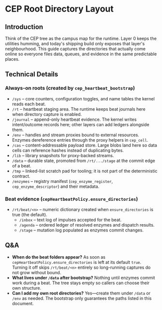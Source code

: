 # CEP Root Directory Layout

## Introduction
Think of the CEP tree as the campus map for the runtime. Layer 0 keeps the utilities humming, and today's shipping build only exposes that layer's neighbourhood. This guide captures the directories that actually come online so everyone files data, queues, and evidence in the same predictable places.

## Technical Details
### Always-on roots (created by `cep_heartbeat_bootstrap`)
- `/sys` – core counters, configuration toggles, and name tables the kernel reads each beat.
- `/rt` – heartbeat staging area. The runtime keeps beat journals here when directory capture is enabled.
- `/journal` – append-only heartbeat evidence. The kernel writes intent/outcome records here; other layers can add ledgers alongside them.
- `/env` – handles and stream proxies bound to external resources. Enzymes dereference entries through the proxy helpers in `cep_cell`.
- `/cas` – content-addressable payload store. Large blobs land here so data cells can reference hashes instead of duplicating bytes.
- `/lib` – library snapshots for proxy-backed streams.
- `/data` – durable state, promoted from `/rt/.../stage` at the commit edge of a beat.
- `/tmp` – linked-list scratch pad for tooling; it is not part of the deterministic contract.
- `/enzymes` – registry manifest (`cep_enzyme_register`, `cep_enzyme_descriptor`) and their metadata.

### Beat evidence (`cepHeartbeatPolicy.ensure_directories`)
- `/rt/beat/<n>` – numeric dictionary created when `ensure_directories` is true (the default).
  - `/inbox` – text log of impulses accepted for the beat.
  - `/agenda` – ordered ledger of resolved enzymes and dispatch results.
  - `/stage` – mutation log populated as enzymes commit changes.

## Q&A
- **When do the beat folders appear?** As soon as `cepHeartbeatPolicy.ensure_directories` is left at its default `true`. Turning it off skips `/rt/beat/<n>` entirely so long-running captures do not grow without bound.
- **What lives under `/data` after bootstrap?** Nothing until enzymes commit work during a beat. The tree stays empty so callers can choose their own structure.
- **Can I add my own root directories?** Yes—create them under `/data` or `/env` as needed. The bootstrap only guarantees the paths listed in this document.
